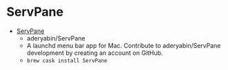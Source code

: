 # ServPane
- [ServPane](https://github.com/aderyabin/ServPane)
  -  aderyabin/ServPane
  - A launchd menu bar app for Mac. Contribute to aderyabin/ServPane development by creating an account on GitHub.
  - `brew cask install ServPane`
